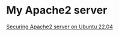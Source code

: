 # My Apache2 server

[Securing Apache2 server on Ubuntu 22.04](https://www.digitalocean.com/community/tutorials/how-to-secure-apache-with-let-s-encrypt-on-ubuntu-22-04)
